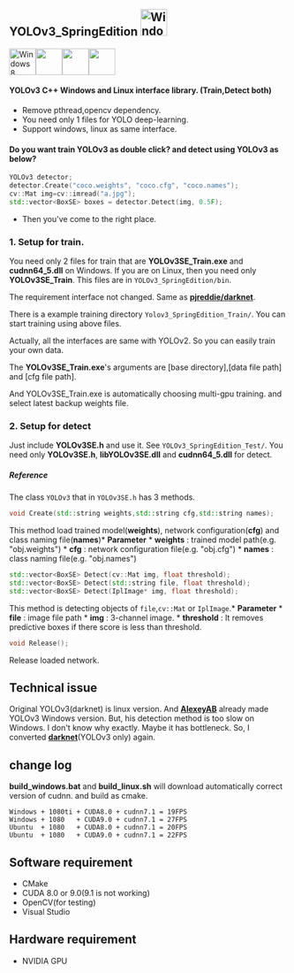 YOLOv3_SpringEdition <img src="https://i.imgur.com/oYejfWp.png" title="Windows8" width="48">
--------------------------------------------------------------------------------------------

<img src="https://i.imgur.com/ElCyyzT.png" title="Windows8" width="48"><img src="https://i.imgur.com/O5bye0l.png" width="48"><img src="https://i.imgur.com/kmfOMZz.png" width="48"><img src="https://i.imgur.com/6OT8yM9.png" width="48">

#### YOLOv3 C++ Windows and Linux interface library. (Train,Detect both)

-	Remove pthread,opencv dependency.
-	You need only 1 files for YOLO deep-learning.
-	Support windows, linux as same interface.

#### Do you want train YOLOv3 as double click? and detect using YOLOv3 as below?

```cpp
YOLOv3 detector;
detector.Create("coco.weights", "coco.cfg", "coco.names");
cv::Mat img=cv::imread("a.jpg");
std::vector<BoxSE> boxes = detector.Detect(img, 0.5F);
```

-	Then you've come to the right place.

### 1. Setup for train.

You need only 2 files for train that are **YOLOv3SE_Train.exe** and **cudnn64_5.dll** on Windows. If you are on Linux, then you need only **YOLOv3SE_Train**. This files are in `YOLOv3_SpringEdition/bin`.

The requirement interface not changed. Same as **[pjreddie/darknet](https://github.com/pjreddie/darknet)**.

There is a example training directory `Yolov3_SpringEdition_Train/`. You can start training using above files.

Actually, all the interfaces are same with YOLOv2. So you can easily train your own data.

The **YOLOv3SE_Train.exe**'s arguments are [base directory],[data file path] and [cfg file path].

And YOLOv3SE_Train.exe is automatically choosing multi-gpu training. and select latest backup weights file.

### 2. Setup for detect

Just include **YOLOv3SE.h** and use it. See `YOLOv3_SpringEdition_Test/`. You need only **YOLOv3SE.h**, **libYOLOv3SE.dll** and **cudnn64_5.dll** for detect.

##### Reference

The class `YOLOv3` that in `YOLOv3SE.h` has 3 methods.

```cpp
void Create(std::string weights,std::string cfg,std::string names);
```

This method load trained model(**weights**), network configuration(**cfg**) and class naming file(**names**\)* **Parameter** * **weights** : trained model path(e.g. "obj.weights") * **cfg** : network configuration file(e.g. "obj.cfg") * **names** : class naming file(e.g. "obj.names")

```cpp
std::vector<BoxSE> Detect(cv::Mat img, float threshold);
std::vector<BoxSE> Detect(std::string file, float threshold);
std::vector<BoxSE> Detect(IplImage* img, float threshold);
```

This method is detecting objects of `file`,`cv::Mat` or `IplImage`.* **Parameter** * **file** : image file path * **img** : 3-channel image. * **threshold** : It removes predictive boxes if there score is less than threshold.

```cpp
void Release();
```

Release loaded network.

Technical issue
---------------

Original YOLOv3(darknet) is linux version. And **[AlexeyAB](https://github.com/AlexeyAB/darknet)** already made YOLOv3 Windows version. But, his detection method is too slow on Windows. I don't know why exactly. Maybe it has bottleneck. So, I converted **[darknet](https://github.com/pjreddie/darknet)**(YOLOv3 only) again.

change log
----------

**build_windows.bat** and **build_linux.sh** will download automatically correct version of cudnn. and build as cmake.

```
Windows + 1080ti + CUDA8.0 + cudnn7.1 = 19FPS
Windows + 1080   + CUDA9.0 + cudnn7.1 = 27FPS
Ubuntu  + 1080   + CUDA8.0 + cudnn7.1 = 20FPS
Ubuntu  + 1080   + CUDA9.0 + cudnn7.1 = 22FPS
```

Software requirement
--------------------

-	CMake
-	CUDA 8.0 or 9.0(9.1 is not working)
-	OpenCV(for testing)
-	Visual Studio

Hardware requirement
--------------------

-	NVIDIA GPU
